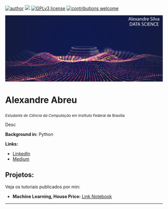 [![author](https://img.shields.io/badge/author-carlosfab-red.svg)](https://www.linkedin.com/in/alexandre-abreu-132421191/) [![](https://img.shields.io/badge/python-3.7+-blue.svg)](https://www.python.org/downloads/release/python-365/) [![GPLv3 license](https://img.shields.io/badge/License-GPLv3-blue.svg)](http://perso.crans.org/besson/LICENSE.html) [![contributions welcome](https://img.shields.io/badge/contributions-welcome-brightgreen.svg?style=flat)](https://github.com/carlosfab/data_science/issues)

<p align="center">
  <img src="banner.png" >
</p>

# Alexandre Abreu
<sub>*Estudante de Ciência da Computação* em Instituto Federal de Brasília</sub>

Desc

**Background in:** Python  

**Links:**
* [LinkedIn](https://www.linkedin.com/in/alexandre-abreu-132421191/)
* [Medium](https://medium.com/@alexandreIFB)


## Projetos:
Veja os tutoriais publicados por min:

* **Machine Learning, House Price:** [Link Notebook](https://colab.research.google.com/drive/1P7m5a0pWbeOg-RphXxq9NOTt3qpfHV0K?usp=sharing)


---




